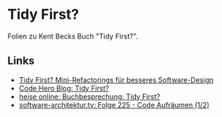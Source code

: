 # Tidy First?

Folien zu Kent Becks Buch "Tidy First?".

## Links

- [Tidy First? Mini-Refactorings für besseres Software-Design](https://dpunkt.de/produkt/tidy-first/)
- [Code Hero Blog: Tidy First?](https://blog.jshero.net/tidy-first/)
- [heise online: Buchbesprechung: Tidy First?​](https://www.heise.de/hintergrund/Buchbesprechung-Tidy-First-9763338.html)
- [software-architektur.tv: Folge 225 - Code Aufräumen (1/2)](https://software-architektur.tv/2024/07/26/episode225.html)
